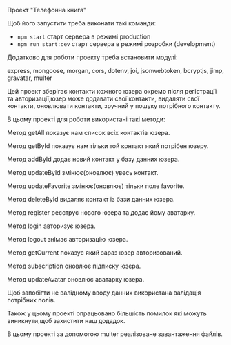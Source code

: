 Проект "Телефонна книга"

Щоб його запустити треба виконати такі команди:

- `npm start` старт сервера в режимі production
- `npm run start:dev` старт сервера в режимі розробки (development)

Додатково для роботи проекту треба встановити модулі:

express, mongoose, morgan, cors, dotenv, joi, jsonwebtoken, bcryptjs, jimp, gravatar, multer

Цей проект зберігає контакти кожного юзера окремо після регістрації та авторизації,юзер може
додавати свої контакти, видаляти свої контакти, оновлювати контакти, зручний у пошуку потрібного
контакту.

В цьому проекті для роботи використані такі методи:

Метод getAll показує нам список всіх контактів юзера.

Метод getById показує нам тільки той контакт який потрібен юзеру.

Метод addById додає новий контакт у базу данних юзера.

Метод updateById змінює(оновлює) увесь контакт.

Метод updateFavorite змінює(оновлює) тільки поле favorite.

Метод deleteById видаляє контакт із бази данних юзера.

Метод register реєструє нового юзера та додає йому аватарку.

Метод login авторизує юзера.

Метод logout знімає авторизацію юзера.

Метод getCurrent показує який зараз юзер авторизований.

Метод subscription оновлює підписку юзера.

Метод updateAvatar оновлює аватарку юзера.

Щоб запобігти не валідному вводу данних використана валідація потрібних полів.

Також у цьому проекті опрацьовано більшість помилок які можуть виникнути,щоб захистити наш додадок.

В цьому проекті за допомогою multer реалізоване завантаження файлів.
